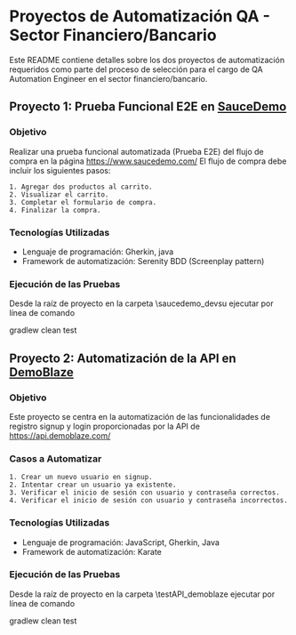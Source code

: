 # Proyectos de Automatización QA - Sector Financiero/Bancario

Este README contiene detalles sobre los dos proyectos de automatización requeridos como parte del proceso de selección para el cargo de QA Automation Engineer en el sector financiero/bancario.

## Proyecto 1: Prueba Funcional E2E en [SauceDemo](https://www.saucedemo.com/)

### Objetivo
Realizar una prueba funcional automatizada (Prueba E2E) del flujo de compra en la página https://www.saucedemo.com/ El flujo de compra debe incluir los siguientes pasos:

    1. Agregar dos productos al carrito.
    2. Visualizar el carrito.
    3. Completar el formulario de compra.
    4. Finalizar la compra.

### Tecnologías Utilizadas
- Lenguaje de programación: Gherkin, java
- Framework de automatización: Serenity BDD (Screenplay pattern)

### Ejecución de las Pruebas
Desde la raíz de proyecto en la carpeta \saucedemo_devsu ejecutar por línea de comando

gradlew clean test 

## Proyecto 2: Automatización de la API en [DemoBlaze](https://www.demoblaze.com/)

### Objetivo
Este proyecto se centra en la automatización de las funcionalidades de registro signup y login proporcionadas por la API de https://api.demoblaze.com/

### Casos a Automatizar
    1. Crear un nuevo usuario en signup.
    2. Intentar crear un usuario ya existente.
    3. Verificar el inicio de sesión con usuario y contraseña correctos.
    4. Verificar el inicio de sesión con usuario y contraseña incorrectos.

### Tecnologías Utilizadas
- Lenguaje de programación: JavaScript, Gherkin, Java
- Framework de automatización: Karate

### Ejecución de las Pruebas
Desde la raíz de proyecto en la carpeta \testAPI_demoblaze ejecutar por línea de comando

gradlew clean test 


